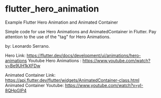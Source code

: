 # flutter_hero_animation
 Example Flutter Hero Animation and Animated Container


 Simple code for use Hero Animations and AnimatedContainer in Flutter.
 Pay attention to the use of the "tag" for Hero Animations.

 by: Leonardo Serrano.



 Hero Link: https://flutter.dev/docs/development/ui/animations/hero-animations
 Youtube Hero Animations : https://www.youtube.com/watch?v=Be9UH1kXFDw

 Animated Container Link: https://api.flutter.dev/flutter/widgets/AnimatedContainer-class.html
 Animated Container Youtube: https://www.youtube.com/watch?v=yI-8QHpGIP4







